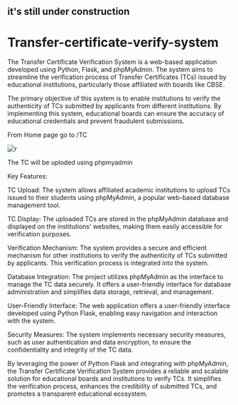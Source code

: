 ## it's still under construction


# Transfer-certificate-verify-system
The Transfer Certificate Verification System is a web-based application developed using Python, Flask, and phpMyAdmin. The system aims to streamline the verification process of Transfer Certificates (TCs) issued by educational institutions, particularly those affiliated with boards like CBSE.

The primary objective of this system is to enable institutions to verify the authenticity of TCs submitted by applicants from different institutions. By implementing this system, educational boards can ensure the accuracy of educational credentials and prevent fraudulent submissions.

From Home page go to /TC

![r](https://github.com/RudraHarsh/Transfer-certificate-verify-system/assets/133790814/3f62257f-d876-4924-95a8-d6f58d1a2ca0)


The TC will be uploded using phpmyadmin

Key Features:

TC Upload: The system allows affiliated academic institutions to upload TCs issued to their students using phpMyAdmin, a popular web-based database management tool.
 
TC Display: The uploaded TCs are stored in the phpMyAdmin database and displayed on the institutions' websites, making them easily accessible for verification purposes.

Verification Mechanism: The system provides a secure and efficient mechanism for other institutions to verify the authenticity of TCs submitted by applicants. This verification process is integrated into the system.
    
Database Integration: The project utilizes phpMyAdmin as the interface to manage the TC data securely. It offers a user-friendly interface for database administration and simplifies data storage, retrieval, and management.
    
User-Friendly Interface: The web application offers a user-friendly interface developed using Python Flask, enabling easy navigation and interaction with the system.

Security Measures: The system implements necessary security measures, such as user authentication and data encryption, to ensure the confidentiality and integrity of the TC data.

By leveraging the power of Python Flask and integrating with phpMyAdmin, the Transfer Certificate Verification System provides a reliable and scalable solution for educational boards and institutions to verify TCs. It simplifies the verification process, enhances the credibility of submitted TCs, and promotes a transparent educational ecosystem.
